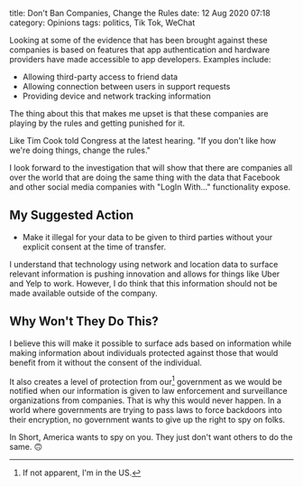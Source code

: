 title: Don't Ban Companies, Change the Rules
date: 12 Aug 2020 07:18
category: Opinions
tags: politics, Tik Tok, WeChat

Looking at some of the evidence that has been brought against these companies is based on features that app authentication and hardware providers have made accessible to app developers. Examples include:

- Allowing third-party access to friend data
- Allowing connection between users in support requests
- Providing device and network tracking information

The thing about this that makes me upset is that these companies are playing by the rules and getting punished for it.

Like Tim Cook told Congress at the latest hearing. "If you don't like how we're doing things, change the rules."

I look forward to the investigation that will show that there are companies all over the world that are doing the same thing with the data that Facebook and other social media companies with "LogIn With..." functionality expose. 

## My Suggested Action

- Make it illegal for your data to be given to third parties without your explicit consent at the time of transfer.

I understand that technology using network and location data to surface relevant information is pushing innovation and allows for things like Uber and Yelp to work. However, I do think that this information should not be made available outside of the company.

## Why Won't They Do This?

I believe this will make it possible to surface ads based on information while making information about individuals protected against those that would benefit from it without the consent of the individual. 

It also creates a level of protection from our[^1] government as we would be notified when our information is given to law enforcement and surveillance organizations from companies. That is why this would never happen. In a world where governments are trying to pass laws to force backdoors into their encryption, no government wants to give up the right to spy on folks. 

In Short, America wants to spy on you. They just don't want others to do the same. 🙃

[^1]: If not apparent, I'm in the US. 
